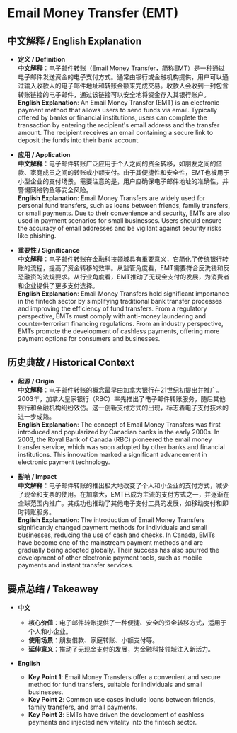 # Email Money Transfer (EMT)

## 中文解释 / English Explanation

* **定义 / Definition**  
  **中文解释**：电子邮件转账（Email Money Transfer，简称EMT）是一种通过电子邮件发送资金的电子支付方式。通常由银行或金融机构提供，用户可以通过输入收款人的电子邮件地址和转账金额来完成交易。收款人会收到一封包含转账链接的电子邮件，通过该链接可以安全地将资金存入其银行账户。  
  **English Explanation**: An Email Money Transfer (EMT) is an electronic payment method that allows users to send funds via email. Typically offered by banks or financial institutions, users can complete the transaction by entering the recipient's email address and the transfer amount. The recipient receives an email containing a secure link to deposit the funds into their bank account.

* **应用 / Application**  
  **中文解释**：电子邮件转账广泛应用于个人之间的资金转移，如朋友之间的借款、家庭成员之间的转账或小额支付。由于其便捷性和安全性，EMT也被用于小型企业的支付场景。需要注意的是，用户应确保电子邮件地址的准确性，并警惕网络钓鱼等安全风险。  
  **English Explanation**: Email Money Transfers are widely used for personal fund transfers, such as loans between friends, family transfers, or small payments. Due to their convenience and security, EMTs are also used in payment scenarios for small businesses. Users should ensure the accuracy of email addresses and be vigilant against security risks like phishing.

* **重要性 / Significance**  
  **中文解释**：电子邮件转账在金融科技领域具有重要意义，它简化了传统银行转账的流程，提高了资金转移的效率。从监管角度看，EMT需要符合反洗钱和反恐融资的法规要求。从行业角度看，EMT推动了无现金支付的发展，为消费者和企业提供了更多支付选择。  
  **English Explanation**: Email Money Transfers hold significant importance in the fintech sector by simplifying traditional bank transfer processes and improving the efficiency of fund transfers. From a regulatory perspective, EMTs must comply with anti-money laundering and counter-terrorism financing regulations. From an industry perspective, EMTs promote the development of cashless payments, offering more payment options for consumers and businesses.

## 历史典故 / Historical Context

* **起源 / Origin**  
  **中文解释**：电子邮件转账的概念最早由加拿大银行在21世纪初提出并推广。2003年，加拿大皇家银行（RBC）率先推出了电子邮件转账服务，随后其他银行和金融机构纷纷效仿。这一创新支付方式的出现，标志着电子支付技术的进一步成熟。  
  **English Explanation**: The concept of Email Money Transfers was first introduced and popularized by Canadian banks in the early 2000s. In 2003, the Royal Bank of Canada (RBC) pioneered the email money transfer service, which was soon adopted by other banks and financial institutions. This innovation marked a significant advancement in electronic payment technology.

* **影响 / Impact**  
  **中文解释**：电子邮件转账的推出极大地改变了个人和小企业的支付方式，减少了现金和支票的使用。在加拿大，EMT已成为主流的支付方式之一，并逐渐在全球范围内推广。其成功也推动了其他电子支付工具的发展，如移动支付和即时转账服务。  
  **English Explanation**: The introduction of Email Money Transfers significantly changed payment methods for individuals and small businesses, reducing the use of cash and checks. In Canada, EMTs have become one of the mainstream payment methods and are gradually being adopted globally. Their success has also spurred the development of other electronic payment tools, such as mobile payments and instant transfer services.

## 要点总结 / Takeaway

* **中文**  
  - **核心价值**：电子邮件转账提供了一种便捷、安全的资金转移方式，适用于个人和小企业。  
  - **使用场景**：朋友借款、家庭转账、小额支付等。  
  - **延伸意义**：推动了无现金支付的发展，为金融科技领域注入新活力。

* **English**  
  - **Key Point 1**: Email Money Transfers offer a convenient and secure method for fund transfers, suitable for individuals and small businesses.  
  - **Key Point 2**: Common use cases include loans between friends, family transfers, and small payments.  
  - **Key Point 3**: EMTs have driven the development of cashless payments and injected new vitality into the fintech sector.